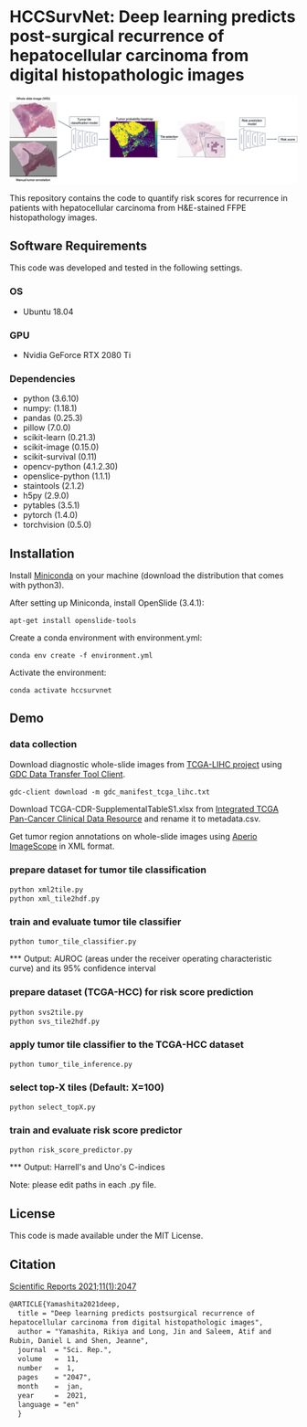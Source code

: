 # HCCSurvNet: Deep learning predicts post-surgical recurrence of hepatocellular carcinoma from digital histopathologic images  
  
![method_outline](method_outline.png)  

This repository contains the code to quantify risk scores for recurrence in patients with hepatocellular carcinoma from H&E-stained FFPE histopathology images.

## Software Requirements  
This code was developed and tested in the following settings.  
### OS  
- Ubuntu 18.04  
### GPU  
- Nvidia GeForce RTX 2080 Ti  
### Dependencies  
- python (3.6.10)  
- numpy: (1.18.1)  
- pandas (0.25.3)  
- pillow (7.0.0)  
- scikit-learn (0.21.3)  
- scikit-image (0.15.0)  
- scikit-survival (0.11)  
- opencv-python (4.1.2.30)  
- openslice-python (1.1.1)  
- staintools (2.1.2)  
- h5py (2.9.0)  
- pytables (3.5.1)  
- pytorch (1.4.0)  
- torchvision (0.5.0)  
  
## Installation  
  
Install [Miniconda](https://docs.conda.io/en/latest/miniconda.html#linux-installers) on your machine (download the distribution that comes with python3).  
  
After setting up Miniconda, install OpenSlide (3.4.1):  
```
apt-get install openslide-tools
```
Create a conda environment with environment.yml:
```
conda env create -f environment.yml
```  
Activate the environment:
```shell
conda activate hccsurvnet
```
  
## Demo  
### data collection  
Download diagnostic whole-slide images from [TCGA-LIHC project](https://portal.gdc.cancer.gov/projects/TCGA-LIHC) using [GDC Data Transfer Tool Client](https://gdc.cancer.gov/access-data/gdc-data-transfer-tool).  
```
gdc-client download -m gdc_manifest_tcga_lihc.txt
```
  
Download TCGA-CDR-SupplementalTableS1.xlsx from [Integrated TCGA Pan-Cancer Clinical Data Resource](https://gdc.cancer.gov/about-data/publications/PanCan-Clinical-2018) and rename it to metadata.csv.  
  
Get tumor region annotations on whole-slide images using [Aperio ImageScope](https://www.leicabiosystems.com/digital-pathology/manage/aperio-imagescope/) in XML format.  
  
### prepare dataset for tumor tile classification  
```
python xml2tile.py  
python xml_tile2hdf.py  
```
  
### train and evaluate tumor tile classifier  
```
python tumor_tile_classifier.py
```
*** Output: AUROC (areas under the receiver operating characteristic curve) and its 95% confidence interval

### prepare dataset (TCGA-HCC) for risk score prediction  
```
python svs2tile.py  
python svs_tile2hdf.py  
```
  
### apply tumor tile classifier to the TCGA-HCC dataset  
```
python tumor_tile_inference.py  
```
  
### select top-X tiles (Default: X=100)  
```
python select_topX.py  
```
  
### train and evaluate risk score predictor  
```
python risk_score_predictor.py  
```
*** Output: Harrell's and Uno's C-indices  

Note: please edit paths in each .py file.  
  
## License  
This code is made available under the MIT License.  
  
## Citation  
  
[Scientific Reports 2021;11(1):2047](https://doi.org/10.1038/s41598-021-81506-y)  
  
```
@ARTICLE{Yamashita2021deep,
  title = "Deep learning predicts postsurgical recurrence of hepatocellular carcinoma from digital histopathologic images",
  author = "Yamashita, Rikiya and Long, Jin and Saleem, Atif and Rubin, Daniel L and Shen, Jeanne",
  journal  = "Sci. Rep.",
  volume   =  11,
  number   =  1,
  pages    = "2047",
  month    =  jan,
  year     =  2021,
  language = "en"
  }
```